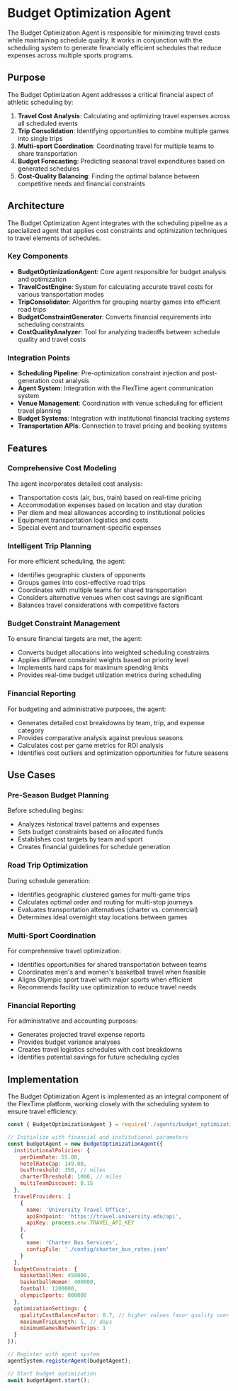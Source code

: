 # Budget Optimization Agent

The Budget Optimization Agent is responsible for minimizing travel costs while maintaining schedule quality. It works in conjunction with the scheduling system to generate financially efficient schedules that reduce expenses across multiple sports programs.

## Purpose

The Budget Optimization Agent addresses a critical financial aspect of athletic scheduling by:

1. **Travel Cost Analysis**: Calculating and optimizing travel expenses across all scheduled events
2. **Trip Consolidation**: Identifying opportunities to combine multiple games into single trips
3. **Multi-sport Coordination**: Coordinating travel for multiple teams to share transportation
4. **Budget Forecasting**: Predicting seasonal travel expenditures based on generated schedules
5. **Cost-Quality Balancing**: Finding the optimal balance between competitive needs and financial constraints

## Architecture

The Budget Optimization Agent integrates with the scheduling pipeline as a specialized agent that applies cost constraints and optimization techniques to travel elements of schedules.

### Key Components

- **BudgetOptimizationAgent**: Core agent responsible for budget analysis and optimization
- **TravelCostEngine**: System for calculating accurate travel costs for various transportation modes
- **TripConsolidator**: Algorithm for grouping nearby games into efficient road trips
- **BudgetConstraintGenerator**: Converts financial requirements into scheduling constraints
- **CostQualityAnalyzer**: Tool for analyzing tradeoffs between schedule quality and travel costs

### Integration Points

- **Scheduling Pipeline**: Pre-optimization constraint injection and post-generation cost analysis
- **Agent System**: Integration with the FlexTime agent communication system
- **Venue Management**: Coordination with venue scheduling for efficient travel planning
- **Budget Systems**: Integration with institutional financial tracking systems
- **Transportation APIs**: Connection to travel pricing and booking systems

## Features

### Comprehensive Cost Modeling

The agent incorporates detailed cost analysis:

- Transportation costs (air, bus, train) based on real-time pricing
- Accommodation expenses based on location and stay duration
- Per diem and meal allowances according to institutional policies
- Equipment transportation logistics and costs
- Special event and tournament-specific expenses

### Intelligent Trip Planning

For more efficient scheduling, the agent:

- Identifies geographic clusters of opponents
- Groups games into cost-effective road trips
- Coordinates with multiple teams for shared transportation
- Considers alternative venues when cost savings are significant
- Balances travel considerations with competitive factors

### Budget Constraint Management

To ensure financial targets are met, the agent:

- Converts budget allocations into weighted scheduling constraints
- Applies different constraint weights based on priority level
- Implements hard caps for maximum spending limits
- Provides real-time budget utilization metrics during scheduling

### Financial Reporting

For budgeting and administrative purposes, the agent:

- Generates detailed cost breakdowns by team, trip, and expense category
- Provides comparative analysis against previous seasons
- Calculates cost per game metrics for ROI analysis
- Identifies cost outliers and optimization opportunities for future seasons

## Use Cases

### Pre-Season Budget Planning

Before scheduling begins:
- Analyzes historical travel patterns and expenses
- Sets budget constraints based on allocated funds
- Establishes cost targets by team and sport
- Creates financial guidelines for schedule generation

### Road Trip Optimization

During schedule generation:
- Identifies geographic clustered games for multi-game trips
- Calculates optimal order and routing for multi-stop journeys
- Evaluates transportation alternatives (charter vs. commercial)
- Determines ideal overnight stay locations between games

### Multi-Sport Coordination

For comprehensive travel optimization:
- Identifies opportunities for shared transportation between teams
- Coordinates men's and women's basketball travel when feasible
- Aligns Olympic sport travel with major sports when efficient
- Recommends facility use optimization to reduce travel needs

### Financial Reporting

For administrative and accounting purposes:
- Generates projected travel expense reports
- Provides budget variance analyses
- Creates travel logistics schedules with cost breakdowns
- Identifies potential savings for future scheduling cycles

## Implementation

The Budget Optimization Agent is implemented as an integral component of the FlexTime platform, working closely with the scheduling system to ensure travel efficiency.

```javascript
const { BudgetOptimizationAgent } = require('./agents/budget_optimization');

// Initialize with financial and institutional parameters
const budgetAgent = new BudgetOptimizationAgent({
  institutionalPolicies: {
    perDiemRate: 55.00,
    hotelRateCap: 149.00,
    busThreshold: 350, // miles
    charterThreshold: 1000, // miles
    multiTeamDiscount: 0.15
  },
  travelProviders: [
    { 
      name: 'University Travel Office',
      apiEndpoint: 'https://travel.university.edu/api',
      apiKey: process.env.TRAVEL_API_KEY
    },
    { 
      name: 'Charter Bus Services',
      configFile: './config/charter_bus_rates.json'
    }
  ],
  budgetConstraints: {
    basketballMen: 450000,
    basketballWomen: 400000,
    football: 1200000,
    olympicSports: 800000
  },
  optimizationSettings: {
    qualityCostBalanceFactor: 0.7, // higher values favor quality over cost
    maximumTripLength: 5, // days
    minimumGamesBetweenTrips: 1
  }
});

// Register with agent system
agentSystem.registerAgent(budgetAgent);

// Start budget optimization
await budgetAgent.start();
```